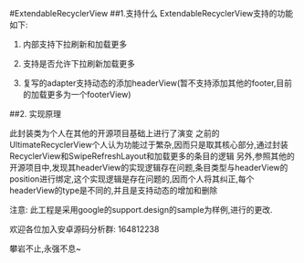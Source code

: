 #ExtendableRecyclerView
##1.支持什么
ExtendableRecyclerView支持的功能如下:
1. 内部支持下拉刷新和加载更多

2. 支持是否允许下拉刷新加载更多

3. 复写的adapter支持动态的添加headerView(暂不支持添加其他的footer,目前的加载更多为一个footerView)


##2. 实现原理

此封装类为个人在其他的开源项目基础上进行了演变
之前的UltimateRecyclerView个人认为功能过于繁杂,因而只是取其核心部分,通过封装RecyclerView和SwipeRefreshLayout和加载更多的条目的逻辑
另外,参照其他的开源项目中,发现其headerView的实现逻辑存在问题,条目类型与headerView的position进行绑定,这个实现逻辑是存在问题的,因而个人将其纠正,每个headerView的type是不同的,并且是支持动态的增加和删除

注意: 此工程是采用google的support.design的sample为样例,进行的更改.

欢迎各位加入安卓源码分析群: 164812238

攀岩不止,永强不息~
